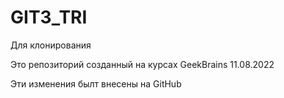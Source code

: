 # GIT3_TRI
Для клонирования

Это репозиторий созданный на курсах GeekBrains 11.08.2022

Эти изменения былт внесены на GitHub
